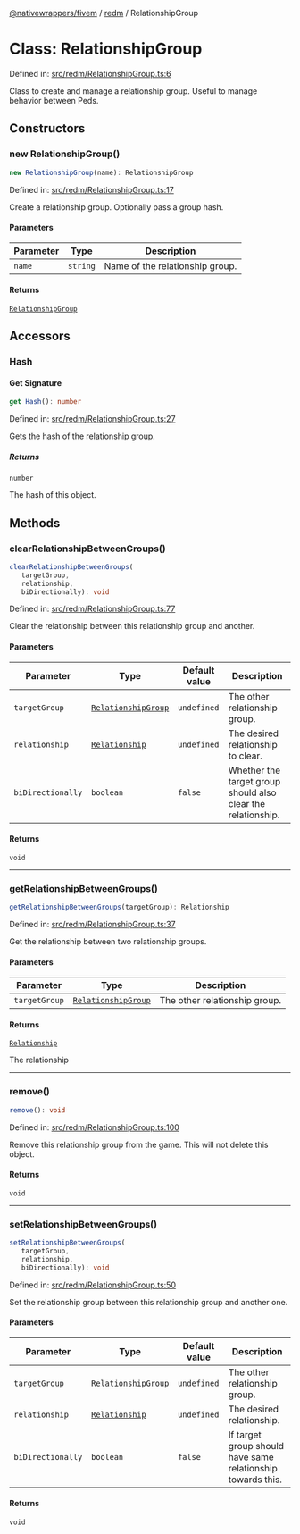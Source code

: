 [@nativewrappers/fivem](../../README.md) / [redm](../README.md) / RelationshipGroup

# Class: RelationshipGroup

Defined in: [src/redm/RelationshipGroup.ts:6](https://github.com/nativewrappers/fivem/blob/712f0bf92fff25cfcad1f759429c48668c195b4a/src/redm/RelationshipGroup.ts#L6)

Class to create and manage a relationship group. Useful to manage behavior between Peds.

## Constructors

### new RelationshipGroup()

```ts
new RelationshipGroup(name): RelationshipGroup
```

Defined in: [src/redm/RelationshipGroup.ts:17](https://github.com/nativewrappers/fivem/blob/712f0bf92fff25cfcad1f759429c48668c195b4a/src/redm/RelationshipGroup.ts#L17)

Create a relationship group. Optionally pass a group hash.

#### Parameters

| Parameter | Type | Description |
| ------ | ------ | ------ |
| `name` | `string` | Name of the relationship group. |

#### Returns

[`RelationshipGroup`](RelationshipGroup.md)

## Accessors

### Hash

#### Get Signature

```ts
get Hash(): number
```

Defined in: [src/redm/RelationshipGroup.ts:27](https://github.com/nativewrappers/fivem/blob/712f0bf92fff25cfcad1f759429c48668c195b4a/src/redm/RelationshipGroup.ts#L27)

Gets the hash of the relationship group.

##### Returns

`number`

The hash of this object.

## Methods

### clearRelationshipBetweenGroups()

```ts
clearRelationshipBetweenGroups(
   targetGroup, 
   relationship, 
   biDirectionally): void
```

Defined in: [src/redm/RelationshipGroup.ts:77](https://github.com/nativewrappers/fivem/blob/712f0bf92fff25cfcad1f759429c48668c195b4a/src/redm/RelationshipGroup.ts#L77)

Clear the relationship between this relationship group and another.

#### Parameters

| Parameter | Type | Default value | Description |
| ------ | ------ | ------ | ------ |
| `targetGroup` | [`RelationshipGroup`](RelationshipGroup.md) | `undefined` | The other relationship group. |
| `relationship` | [`Relationship`](../enumerations/Relationship.md) | `undefined` | The desired relationship to clear. |
| `biDirectionally` | `boolean` | `false` | Whether the target group should also clear the relationship. |

#### Returns

`void`

***

### getRelationshipBetweenGroups()

```ts
getRelationshipBetweenGroups(targetGroup): Relationship
```

Defined in: [src/redm/RelationshipGroup.ts:37](https://github.com/nativewrappers/fivem/blob/712f0bf92fff25cfcad1f759429c48668c195b4a/src/redm/RelationshipGroup.ts#L37)

Get the relationship between two relationship groups.

#### Parameters

| Parameter | Type | Description |
| ------ | ------ | ------ |
| `targetGroup` | [`RelationshipGroup`](RelationshipGroup.md) | The other relationship group. |

#### Returns

[`Relationship`](../enumerations/Relationship.md)

The relationship

***

### remove()

```ts
remove(): void
```

Defined in: [src/redm/RelationshipGroup.ts:100](https://github.com/nativewrappers/fivem/blob/712f0bf92fff25cfcad1f759429c48668c195b4a/src/redm/RelationshipGroup.ts#L100)

Remove this relationship group from the game. This will not delete this object.

#### Returns

`void`

***

### setRelationshipBetweenGroups()

```ts
setRelationshipBetweenGroups(
   targetGroup, 
   relationship, 
   biDirectionally): void
```

Defined in: [src/redm/RelationshipGroup.ts:50](https://github.com/nativewrappers/fivem/blob/712f0bf92fff25cfcad1f759429c48668c195b4a/src/redm/RelationshipGroup.ts#L50)

Set the relationship group between this relationship group and another one.

#### Parameters

| Parameter | Type | Default value | Description |
| ------ | ------ | ------ | ------ |
| `targetGroup` | [`RelationshipGroup`](RelationshipGroup.md) | `undefined` | The other relationship group. |
| `relationship` | [`Relationship`](../enumerations/Relationship.md) | `undefined` | The desired relationship. |
| `biDirectionally` | `boolean` | `false` | If target group should have same relationship towards this. |

#### Returns

`void`
